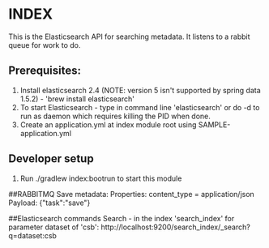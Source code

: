 # INDEX
This is the Elasticsearch API for searching metadata.  It listens to a rabbit queue for work to do.

## Prerequisites:
1. Install elasticsearch 2.4 (NOTE: version 5 isn't supported by spring data 1.5.2) - 'brew install elasticsearch'
1. To start Elasticsearch - type in command line 'elasticsearch' or do -d to run as daemon which requires killing the PID when done.
1. Create an application.yml at index module root using SAMPLE-application.yml

## Developer setup
1. Run ./gradlew index:bootrun to start this module

##RABBITMQ
Save metadata:
Properties: content_type = application/json
Payload: {"task":"save"}

##Elasticsearch commands
Search - in the index 'search_index' for parameter dataset of 'csb':
http://localhost:9200/search_index/_search?q=dataset:csb